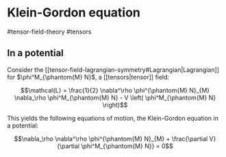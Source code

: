 # Klein-Gordon equation
#tensor-field-theory #tensors 


## In a potential
Consider the [[tensor-field-lagrangian-symmetry#Lagrangian|Lagrangian]] for $\phi^M_{\phantom{M} N}$, a [[tensors|tensor]] field:

$$\mathcal{L} = \frac{1}{2} \nabla^\rho \phi^{\phantom{M} N}_{M} \nabla_\rho \phi^M_{\phantom{M} N} - V \left( \phi^M_{\phantom{M} N} \right)$$

This yields the following equations of motion, the Klein-Gordon equation in a potential:

$$\nabla_\rho \nabla^\rho \phi^{\phantom{M} N}_{M} + \frac{\partial V}{\partial \phi^M_{\phantom{M} N}} = 0$$



